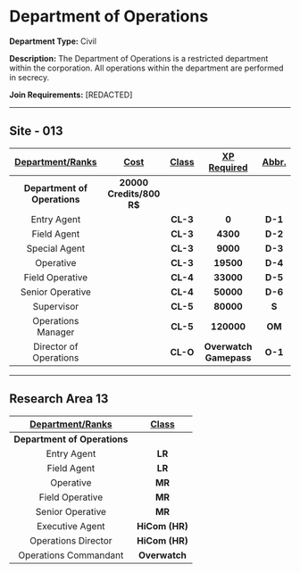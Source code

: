 # Department of Operations

**Department Type:** Civil

**Description:** The Department of Operations is a restricted department within the corporation. All operations within the department are performed in secrecy. 

**Join Requirements:** [REDACTED]

---

## Site - 013

| **<ins>Department/Ranks</ins>** | **<ins>Cost</ins>** | **<ins>Class</ins>** | **<ins>XP Required</ins>** | **<ins>Abbr.</ins>** |
|:---:|:---:|:---:|:---:|:---:|
| **Department of Operations** | **20000 Credits/800 R$** |  |  |  |
| Entry Agent |  | **CL-3** | **0** | **D-1** |
| Field Agent |  | **CL-3** | **4300** | **D-2** |
| Special Agent |  | **CL-3** | **9000** | **D-3** |
| Operative |  | **CL-3** | **19500** | **D-4** |
| Field Operative |  | **CL-4** | **33000** | **D-5** |
| Senior Operative |  | **CL-4** | **50000** | **D-6** |
| Supervisor |  | **CL-5** | **80000** | **S** |
| Operations Manager |  | **CL-5** | **120000** | **OM** |
| Director of Operations |  | **CL-O** | **Overwatch Gamepass** | **O-1** |

---

## Research Area 13
| **<ins>Department/Ranks</ins>** | **<ins>Class</ins>** |
|:---:|:---:|
| **Department of Operations** | |
| Entry Agent | **LR** |
| Field Agent | **LR** |
| Operative | **MR** |
| Field Operative | **MR** |
| Senior Operative | **MR** |
| Executive Agent | **HiCom (HR)** |
| Operations Director | **HiCom (HR)** |
| Operations Commandant | **Overwatch** |